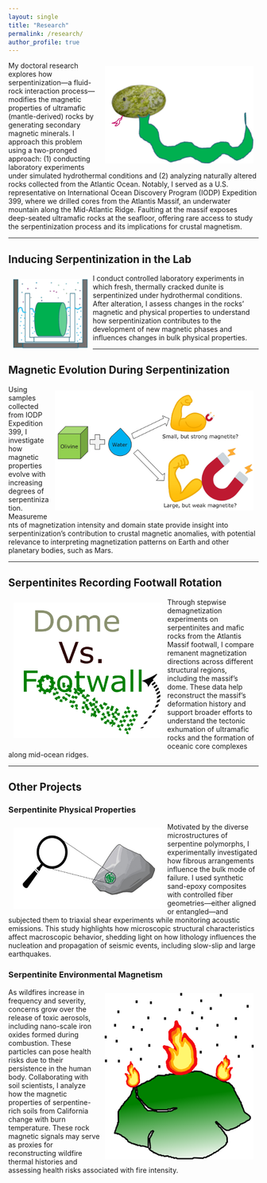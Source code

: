 ```yaml
---
layout: single
title: "Research"
permalink: /research/
author_profile: true
---
```


<img src="/images/Serpentinization.png" alt="Serpentinization" width="300" style="float: right; margin: 10px;">

My doctoral research explores how serpentinization—a fluid-rock interaction process—modifies the magnetic properties of ultramafic (mantle-derived) rocks by generating secondary magnetic minerals. I approach this problem using a two-pronged approach: (1) conducting laboratory experiments under simulated hydrothermal conditions and (2) analyzing naturally altered rocks collected from the Atlantic Ocean. Notably, I served as a U.S. representative on International Ocean Discovery Program (IODP) Expedition 399, where we drilled cores from the Atlantis Massif, an underwater mountain along the Mid-Atlantic Ridge. Faulting at the massif exposes deep-seated ultramafic rocks at the seafloor, offering rare access to study the serpentinization process and its implications for crustal magnetism.

---

## Inducing Serpentinization in the Lab

<img src="/images/DunExp.png" alt="DunExp" width="150" style="float: left; margin: 10px;">

I conduct controlled laboratory experiments in which fresh, thermally cracked dunite is serpentinized under hydrothermal conditions. After alteration, I assess changes in the rocks’ magnetic and physical properties to understand how serpentinization contributes to the development of new magnetic phases and influences changes in bulk physical properties.

---

## Magnetic Evolution During Serpentinization 

<img src="/images/Rockmag.png" alt="Rockmag" width="400" style="float: right; margin: 10px;">

Using samples collected from IODP Expedition 399, I investigate how magnetic properties evolve with increasing degrees of serpentinization. Measurements of magnetization intensity and domain state provide insight into serpentinization’s contribution to crustal magnetic anomalies, with potential relevance to interpreting magnetization patterns on Earth and other planetary bodies, such as Mars.

---

## Serpentinites Recording Footwall Rotation

<img src="/images/FootwallRotation.png" alt="FootwallRotation" width="300" style="float: left; margin: 10px;">

Through stepwise demagnetization experiments on serpentinites and mafic rocks from the Atlantis Massif footwall, I compare remanent magnetization directions across different structural regions, including the massif’s dome. These data help reconstruct the massif’s deformation history and support broader efforts to understand the tectonic exhumation of ultramafic rocks and the formation of oceanic core complexes along mid-ocean ridges.

---

## Other Projects

### Serpentinite Physical Properties

<img src="/images/Microstructure.png" alt="Microstructure" width="300" style="float: left; margin: 10px;">

Motivated by the diverse microstructures of serpentine polymorphs, I experimentally investigated how fibrous arrangements influence the bulk mode of failure. I used synthetic sand-epoxy composites with controlled fiber geometries—either aligned or entangled—and subjected them to triaxial shear experiments while monitoring acoustic emissions. This study highlights how microscopic structural characteristics affect macroscopic behavior, shedding light on how lithology influences the nucleation and propagation of seismic events, including slow-slip and large earthquakes.

### Serpentinite Environmental Magnetism

<img src="/images/Fire.png" alt="Fire" width="300" style="float: right; margin: 10px;">

As wildfires increase in frequency and severity, concerns grow over the release of toxic aerosols, including nano-scale iron oxides formed during combustion. These particles can pose health risks due to their persistence in the human body. Collaborating with soil scientists, I analyze how the magnetic properties of serpentine-rich soils from California change with burn temperature. These rock magnetic signals may serve as proxies for reconstructing wildfire thermal histories and assessing health risks associated with fire intensity.
